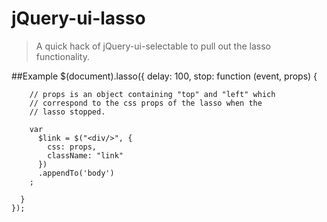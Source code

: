 # jQuery-ui-lasso
> A quick hack of jQuery-ui-selectable to pull out the lasso functionality.

##Example
    $(document).lasso({
      delay: 100,
      stop: function (event, props) {
    
        // props is an object containing "top" and "left" which
        // correspond to the css props of the lasso when the
        // lasso stopped.
    
        var 
          $link = $("<div/>", {
            css: props,
            className: "link"
          })
          .appendTo('body')
        ;

      }
    });